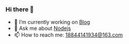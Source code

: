 ### Hi there 👋

- 🔭 I’m currently working on [Blog](https://github.com/suosui/blog/blob/master/docs/README.md)
- 💬 Ask me about [Nodejs](https://nodejs.org/zh-cn/docs/)
- 📫 How to reach me: [18844141934@163.com](18844141934@163.com)

